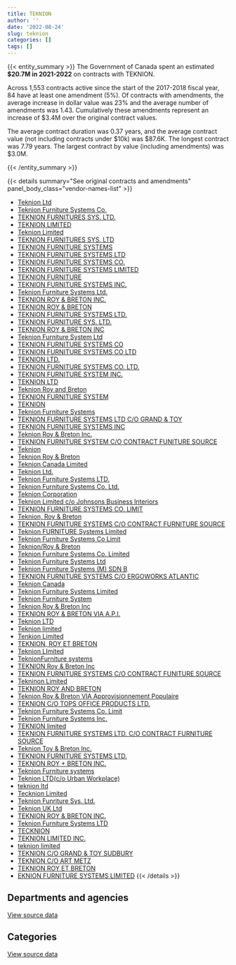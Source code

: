 ```yaml
---
title: TEKNION
author: ''
date: '2022-08-24'
slug: teknion
categories: []
tags: []
---
```


<script src="/rmarkdown-libs/htmlwidgets/htmlwidgets.js"></script>
<link href="/rmarkdown-libs/datatables-css/datatables-crosstalk.css" rel="stylesheet" />
<script src="/rmarkdown-libs/datatables-binding/datatables.js"></script>
<script src="/rmarkdown-libs/jquery/jquery-3.6.0.min.js"></script>
<link href="/rmarkdown-libs/dt-core-bootstrap/css/dataTables.bootstrap.min.css" rel="stylesheet" />
<link href="/rmarkdown-libs/dt-core-bootstrap/css/dataTables.bootstrap.extra.css" rel="stylesheet" />
<script src="/rmarkdown-libs/dt-core-bootstrap/js/jquery.dataTables.min.js"></script>
<script src="/rmarkdown-libs/dt-core-bootstrap/js/dataTables.bootstrap.min.js"></script>
<link href="/rmarkdown-libs/crosstalk/css/crosstalk.min.css" rel="stylesheet" />
<script src="/rmarkdown-libs/crosstalk/js/crosstalk.min.js"></script>
<script src="/rmarkdown-libs/htmlwidgets/htmlwidgets.js"></script>
<link href="/rmarkdown-libs/datatables-css/datatables-crosstalk.css" rel="stylesheet" />
<script src="/rmarkdown-libs/datatables-binding/datatables.js"></script>
<script src="/rmarkdown-libs/jquery/jquery-3.6.0.min.js"></script>
<link href="/rmarkdown-libs/dt-core-bootstrap/css/dataTables.bootstrap.min.css" rel="stylesheet" />
<link href="/rmarkdown-libs/dt-core-bootstrap/css/dataTables.bootstrap.extra.css" rel="stylesheet" />
<script src="/rmarkdown-libs/dt-core-bootstrap/js/jquery.dataTables.min.js"></script>
<script src="/rmarkdown-libs/dt-core-bootstrap/js/dataTables.bootstrap.min.js"></script>
<link href="/rmarkdown-libs/crosstalk/css/crosstalk.min.css" rel="stylesheet" />
<script src="/rmarkdown-libs/crosstalk/js/crosstalk.min.js"></script>

{{< entity_summary >}}
The Government of Canada spent an estimated **\$20.7M in 2021-2022** on contracts with TEKNION.

Across 1,553 contracts active since the start of the 2017-2018 fiscal year, 84 have at least one amendment (5%). Of contracts with amendments, the average increase in dollar value was 23% and the average number of amendments was 1.43. Cumulatively these amendments represent an increase of \$3.4M over the original contract values.

The average contract duration was 0.37 years, and the average contract value (not including contracts under \$10k) was \$87.6K. The longest contract was 7.79 years. The largest contract by value (including amendments) was \$3.0M.

{{< /entity_summary >}}

{{< details summary="See original contracts and amendments" panel_body_class="vendor-names-list" >}}
- [Teknion Ltd](https://search.open.canada.ca/en/ct/?sort=contract_value_f%20desc&page=1&search_text=%22Teknion%20Ltd%22)
- [Teknion Furniture Systems Co.](https://search.open.canada.ca/en/ct/?sort=contract_value_f%20desc&page=1&search_text=%22Teknion%20Furniture%20Systems%20Co.%22)
- [TEKNION FURNITURES SYS. LTD.](https://search.open.canada.ca/en/ct/?sort=contract_value_f%20desc&page=1&search_text=%22TEKNION%20FURNITURES%20SYS.%20LTD.%22)
- [TEKNION LIMITED](https://search.open.canada.ca/en/ct/?sort=contract_value_f%20desc&page=1&search_text=%22TEKNION%20LIMITED%22)
- [Teknion Limited](https://search.open.canada.ca/en/ct/?sort=contract_value_f%20desc&page=1&search_text=%22Teknion%20Limited%22)
- [TEKNION FURNITURES SYS. LTD](https://search.open.canada.ca/en/ct/?sort=contract_value_f%20desc&page=1&search_text=%22TEKNION%20FURNITURES%20SYS.%20LTD%22)
- [TEKNION FURNITURE SYSTEMS](https://search.open.canada.ca/en/ct/?sort=contract_value_f%20desc&page=1&search_text=%22TEKNION%20FURNITURE%20SYSTEMS%22)
- [TEKNION FURNITURE SYSTEMS LTD](https://search.open.canada.ca/en/ct/?sort=contract_value_f%20desc&page=1&search_text=%22TEKNION%20FURNITURE%20SYSTEMS%20LTD%22)
- [TEKNION FURNITURE SYSTEMS CO.](https://search.open.canada.ca/en/ct/?sort=contract_value_f%20desc&page=1&search_text=%22TEKNION%20FURNITURE%20SYSTEMS%20CO.%22)
- [TEKNION FURNITURE SYSTEMS LIMITED](https://search.open.canada.ca/en/ct/?sort=contract_value_f%20desc&page=1&search_text=%22TEKNION%20FURNITURE%20SYSTEMS%20LIMITED%22)
- [TEKNION FURNITURE](https://search.open.canada.ca/en/ct/?sort=contract_value_f%20desc&page=1&search_text=%22TEKNION%20FURNITURE%22)
- [TEKNION FURNITURE SYSTEMS INC.](https://search.open.canada.ca/en/ct/?sort=contract_value_f%20desc&page=1&search_text=%22TEKNION%20FURNITURE%20SYSTEMS%20INC.%22)
- [Teknion Furniture Systems Ltd.](https://search.open.canada.ca/en/ct/?sort=contract_value_f%20desc&page=1&search_text=%22Teknion%20Furniture%20Systems%20Ltd.%22)
- [TEKNION ROY & BRETON INC.](https://search.open.canada.ca/en/ct/?sort=contract_value_f%20desc&page=1&search_text=%22TEKNION%20ROY%20%26%20BRETON%20INC.%22)
- [TEKNION ROY & BRETON](https://search.open.canada.ca/en/ct/?sort=contract_value_f%20desc&page=1&search_text=%22TEKNION%20ROY%20%26%20BRETON%22)
- [TEKNION FURNITURE SYSTEMS LTD.](https://search.open.canada.ca/en/ct/?sort=contract_value_f%20desc&page=1&search_text=%22TEKNION%20FURNITURE%20SYSTEMS%20LTD.%22)
- [TEKNION FURNITURE SYS. LTD.](https://search.open.canada.ca/en/ct/?sort=contract_value_f%20desc&page=1&search_text=%22TEKNION%20FURNITURE%20SYS.%20LTD.%22)
- [TEKNION ROY & BRETON INC](https://search.open.canada.ca/en/ct/?sort=contract_value_f%20desc&page=1&search_text=%22TEKNION%20ROY%20%26%20BRETON%20INC%22)
- [Teknion Furniture System Ltd](https://search.open.canada.ca/en/ct/?sort=contract_value_f%20desc&page=1&search_text=%22Teknion%20Furniture%20System%20Ltd%22)
- [TEKNION FURNITURE SYSTEMS CO](https://search.open.canada.ca/en/ct/?sort=contract_value_f%20desc&page=1&search_text=%22TEKNION%20FURNITURE%20SYSTEMS%20CO%22)
- [TEKNION FURNITURE SYSTEMS CO LTD](https://search.open.canada.ca/en/ct/?sort=contract_value_f%20desc&page=1&search_text=%22TEKNION%20FURNITURE%20SYSTEMS%20CO%20LTD%22)
- [TEKNION LTD.](https://search.open.canada.ca/en/ct/?sort=contract_value_f%20desc&page=1&search_text=%22TEKNION%20LTD.%22)
- [TEKNION FURNITURE SYSTEMS CO. LTD.](https://search.open.canada.ca/en/ct/?sort=contract_value_f%20desc&page=1&search_text=%22TEKNION%20FURNITURE%20SYSTEMS%20CO.%20LTD.%22)
- [TEKNION FURNITURE SYSTEM INC.](https://search.open.canada.ca/en/ct/?sort=contract_value_f%20desc&page=1&search_text=%22TEKNION%20FURNITURE%20SYSTEM%20INC.%22)
- [TEKNION LTD](https://search.open.canada.ca/en/ct/?sort=contract_value_f%20desc&page=1&search_text=%22TEKNION%20LTD%22)
- [Teknion Roy and Breton](https://search.open.canada.ca/en/ct/?sort=contract_value_f%20desc&page=1&search_text=%22Teknion%20Roy%20and%20Breton%22)
- [TEKNION FURNITURE SYSTEM](https://search.open.canada.ca/en/ct/?sort=contract_value_f%20desc&page=1&search_text=%22TEKNION%20FURNITURE%20SYSTEM%22)
- [TEKNION](https://search.open.canada.ca/en/ct/?sort=contract_value_f%20desc&page=1&search_text=%22TEKNION%22)
- [Teknion Furniture Systems](https://search.open.canada.ca/en/ct/?sort=contract_value_f%20desc&page=1&search_text=%22Teknion%20Furniture%20Systems%22)
- [TEKNION FURNITURE SYSTEMS LTD C/O GRAND & TOY](https://search.open.canada.ca/en/ct/?sort=contract_value_f%20desc&page=1&search_text=%22TEKNION%20FURNITURE%20SYSTEMS%20LTD%20C%2fO%20GRAND%20%26%20TOY%22)
- [TEKNION FURNITURE SYSTEMS INC](https://search.open.canada.ca/en/ct/?sort=contract_value_f%20desc&page=1&search_text=%22TEKNION%20FURNITURE%20SYSTEMS%20INC%22)
- [Teknion Roy & Breton Inc.](https://search.open.canada.ca/en/ct/?sort=contract_value_f%20desc&page=1&search_text=%22Teknion%20Roy%20%26%20Breton%20Inc.%22)
- [TEKNION FURNITURE SYSTEM C/O CONTRACT FUNITURE SOURCE](https://search.open.canada.ca/en/ct/?sort=contract_value_f%20desc&page=1&search_text=%22TEKNION%20FURNITURE%20SYSTEM%20C%2fO%20CONTRACT%20FUNITURE%20SOURCE%22)
- [Teknion](https://search.open.canada.ca/en/ct/?sort=contract_value_f%20desc&page=1&search_text=%22Teknion%22)
- [Teknion Roy & Breton](https://search.open.canada.ca/en/ct/?sort=contract_value_f%20desc&page=1&search_text=%22Teknion%20Roy%20%26%20Breton%22)
- [Teknion Canada Limited](https://search.open.canada.ca/en/ct/?sort=contract_value_f%20desc&page=1&search_text=%22Teknion%20Canada%20Limited%22)
- [Teknion Ltd.](https://search.open.canada.ca/en/ct/?sort=contract_value_f%20desc&page=1&search_text=%22Teknion%20Ltd.%22)
- [Teknion Furniture Systems LTD.](https://search.open.canada.ca/en/ct/?sort=contract_value_f%20desc&page=1&search_text=%22Teknion%20Furniture%20Systems%20LTD.%22)
- [Teknion Furniture Systems Co. Ltd.](https://search.open.canada.ca/en/ct/?sort=contract_value_f%20desc&page=1&search_text=%22Teknion%20Furniture%20Systems%20Co.%20Ltd.%22)
- [Teknion Corporation](https://search.open.canada.ca/en/ct/?sort=contract_value_f%20desc&page=1&search_text=%22Teknion%20Corporation%22)
- [Teknion Limited c/o Johnsons Business Interiors](https://search.open.canada.ca/en/ct/?sort=contract_value_f%20desc&page=1&search_text=%22Teknion%20Limited%20c%2fo%20Johnsons%20Business%20Interiors%22)
- [TEKNION FURNITURE SYSTEMS CO. LIMIT](https://search.open.canada.ca/en/ct/?sort=contract_value_f%20desc&page=1&search_text=%22TEKNION%20FURNITURE%20SYSTEMS%20CO.%20LIMIT%22)
- [Teknion, Roy & Breton](https://search.open.canada.ca/en/ct/?sort=contract_value_f%20desc&page=1&search_text=%22Teknion%2c%20Roy%20%26%20Breton%22)
- [TEKNION FURNITURE SYSTEMS C/O CONTRACT FURNITURE SOURCE](https://search.open.canada.ca/en/ct/?sort=contract_value_f%20desc&page=1&search_text=%22TEKNION%20FURNITURE%20SYSTEMS%20C%2fO%20CONTRACT%20FURNITURE%20SOURCE%22)
- [Teknion FURNITURE Systems Limited](https://search.open.canada.ca/en/ct/?sort=contract_value_f%20desc&page=1&search_text=%22Teknion%20FURNITURE%20Systems%20Limited%22)
- [Teknion Furniture Systems Co Limit](https://search.open.canada.ca/en/ct/?sort=contract_value_f%20desc&page=1&search_text=%22Teknion%20Furniture%20Systems%20Co%20Limit%22)
- [Teknion/Roy & Breton](https://search.open.canada.ca/en/ct/?sort=contract_value_f%20desc&page=1&search_text=%22Teknion%2fRoy%20%26%20Breton%22)
- [Teknion Furniture Systems Co. Limited](https://search.open.canada.ca/en/ct/?sort=contract_value_f%20desc&page=1&search_text=%22Teknion%20Furniture%20Systems%20Co.%20Limited%22)
- [Teknion Furniture Systems Ltd](https://search.open.canada.ca/en/ct/?sort=contract_value_f%20desc&page=1&search_text=%22Teknion%20Furniture%20Systems%20Ltd%22)
- [Teknion Furniture Systems (M) SDN B](https://search.open.canada.ca/en/ct/?sort=contract_value_f%20desc&page=1&search_text=%22Teknion%20Furniture%20Systems%20%28M%29%20SDN%20B%22)
- [TEKNION FURNITURE SYSTEMS C/O ERGOWORKS ATLANTIC](https://search.open.canada.ca/en/ct/?sort=contract_value_f%20desc&page=1&search_text=%22TEKNION%20FURNITURE%20SYSTEMS%20C%2fO%20ERGOWORKS%20ATLANTIC%22)
- [Teknion Canada](https://search.open.canada.ca/en/ct/?sort=contract_value_f%20desc&page=1&search_text=%22Teknion%20Canada%22)
- [Teknion Furniture Systems Limited](https://search.open.canada.ca/en/ct/?sort=contract_value_f%20desc&page=1&search_text=%22Teknion%20Furniture%20Systems%20Limited%22)
- [Teknion Furniture System](https://search.open.canada.ca/en/ct/?sort=contract_value_f%20desc&page=1&search_text=%22Teknion%20Furniture%20System%22)
- [Teknion Roy & Breton Inc](https://search.open.canada.ca/en/ct/?sort=contract_value_f%20desc&page=1&search_text=%22Teknion%20Roy%20%26%20Breton%20Inc%22)
- [TEKNION ROY & BRETON VIA A.P.I.](https://search.open.canada.ca/en/ct/?sort=contract_value_f%20desc&page=1&search_text=%22TEKNION%20ROY%20%26%20BRETON%20VIA%20A.P.I.%22)
- [Teknion LTD](https://search.open.canada.ca/en/ct/?sort=contract_value_f%20desc&page=1&search_text=%22Teknion%20LTD%22)
- [Teknion limited](https://search.open.canada.ca/en/ct/?sort=contract_value_f%20desc&page=1&search_text=%22Teknion%20limited%22)
- [Tenkion Limited](https://search.open.canada.ca/en/ct/?sort=contract_value_f%20desc&page=1&search_text=%22Tenkion%20Limited%22)
- [TEKNION, ROY ET BRETON](https://search.open.canada.ca/en/ct/?sort=contract_value_f%20desc&page=1&search_text=%22TEKNION%2c%20ROY%20ET%20BRETON%22)
- [Teknion LImited](https://search.open.canada.ca/en/ct/?sort=contract_value_f%20desc&page=1&search_text=%22Teknion%20LImited%22)
- [TeknionFurniture systems](https://search.open.canada.ca/en/ct/?sort=contract_value_f%20desc&page=1&search_text=%22TeknionFurniture%20systems%22)
- [TEKNION Roy & Breton Inc](https://search.open.canada.ca/en/ct/?sort=contract_value_f%20desc&page=1&search_text=%22TEKNION%20Roy%20%26%20Breton%20Inc%22)
- [TEKNION FURNITURE SYSTEMS C/O CONTRACT FUNITURE SOURCE](https://search.open.canada.ca/en/ct/?sort=contract_value_f%20desc&page=1&search_text=%22TEKNION%20FURNITURE%20SYSTEMS%20C%2fO%20CONTRACT%20FUNITURE%20SOURCE%22)
- [Tekninon Limited](https://search.open.canada.ca/en/ct/?sort=contract_value_f%20desc&page=1&search_text=%22Tekninon%20Limited%22)
- [TEKNION ROY AND BRETON](https://search.open.canada.ca/en/ct/?sort=contract_value_f%20desc&page=1&search_text=%22TEKNION%20ROY%20AND%20BRETON%22)
- [Teknion Roy & Breton VIA Approvisionnement Populaire](https://search.open.canada.ca/en/ct/?sort=contract_value_f%20desc&page=1&search_text=%22Teknion%20Roy%20%26%20Breton%20VIA%20Approvisionnement%20Populaire%22)
- [TEKNION C/O TOPS OFFICE PRODUCTS LTD.](https://search.open.canada.ca/en/ct/?sort=contract_value_f%20desc&page=1&search_text=%22TEKNION%20C%2fO%20TOPS%20OFFICE%20PRODUCTS%20LTD.%22)
- [Teknion Furniture Systems Co. Limit](https://search.open.canada.ca/en/ct/?sort=contract_value_f%20desc&page=1&search_text=%22Teknion%20Furniture%20Systems%20Co.%20Limit%22)
- [Teknion Furniture Systems Inc.](https://search.open.canada.ca/en/ct/?sort=contract_value_f%20desc&page=1&search_text=%22Teknion%20Furniture%20Systems%20Inc.%22)
- [TEKNION limited](https://search.open.canada.ca/en/ct/?sort=contract_value_f%20desc&page=1&search_text=%22TEKNION%20limited%22)
- [TEKNION FURNITURE SYSTEMS LTD. C/O CONTRACT FURNITURE SOURCE](https://search.open.canada.ca/en/ct/?sort=contract_value_f%20desc&page=1&search_text=%22TEKNION%20FURNITURE%20SYSTEMS%20LTD.%20C%2fO%20CONTRACT%20FURNITURE%20SOURCE%22)
- [Teknion Toy & Breton Inc.](https://search.open.canada.ca/en/ct/?sort=contract_value_f%20desc&page=1&search_text=%22Teknion%20Toy%20%26%20Breton%20Inc.%22)
- [TEKNION FURNITURE SYSTEMS LTD.](https://search.open.canada.ca/en/ct/?sort=contract_value_f%20desc&page=1&search_text=%22TEKNION%20%20FURNITURE%20SYSTEMS%20LTD.%22)
- [TEKNION ROY + BRETON INC.](https://search.open.canada.ca/en/ct/?sort=contract_value_f%20desc&page=1&search_text=%22TEKNION%20ROY%20%2b%20BRETON%20INC.%22)
- [Teknion Furniture systems](https://search.open.canada.ca/en/ct/?sort=contract_value_f%20desc&page=1&search_text=%22Teknion%20Furniture%20systems%22)
- [Teknion LTD(c/o Urban Workplace)](https://search.open.canada.ca/en/ct/?sort=contract_value_f%20desc&page=1&search_text=%22Teknion%20LTD%28c%2fo%20Urban%20Workplace%29%22)
- [teknion ltd](https://search.open.canada.ca/en/ct/?sort=contract_value_f%20desc&page=1&search_text=%22teknion%20ltd%22)
- [Tecknion Limited](https://search.open.canada.ca/en/ct/?sort=contract_value_f%20desc&page=1&search_text=%22Tecknion%20Limited%22)
- [Teknion Funriture Sys. Ltd.](https://search.open.canada.ca/en/ct/?sort=contract_value_f%20desc&page=1&search_text=%22Teknion%20Funriture%20Sys.%20Ltd.%22)
- [Teknion UK Ltd](https://search.open.canada.ca/en/ct/?sort=contract_value_f%20desc&page=1&search_text=%22Teknion%20UK%20Ltd%22)
- [TEKNION ROY & BRETON INC.](https://search.open.canada.ca/en/ct/?sort=contract_value_f%20desc&page=1&search_text=%22TEKNION%20ROY%20%26amp%3b%20BRETON%20INC.%22)
- [Teknion Furniture Systems LTD](https://search.open.canada.ca/en/ct/?sort=contract_value_f%20desc&page=1&search_text=%22Teknion%20Furniture%20Systems%20LTD%22)
- [TECKNION](https://search.open.canada.ca/en/ct/?sort=contract_value_f%20desc&page=1&search_text=%22TECKNION%22)
- [TEKNION LIMITED INC.](https://search.open.canada.ca/en/ct/?sort=contract_value_f%20desc&page=1&search_text=%22TEKNION%20LIMITED%20INC.%22)
- [teknion limited](https://search.open.canada.ca/en/ct/?sort=contract_value_f%20desc&page=1&search_text=%22teknion%20limited%22)
- [TEKNION C/O GRAND & TOY SUDBURY](https://search.open.canada.ca/en/ct/?sort=contract_value_f%20desc&page=1&search_text=%22TEKNION%20C%2fO%20GRAND%20%26%20TOY%20SUDBURY%22)
- [TEKNION C/O ART METZ](https://search.open.canada.ca/en/ct/?sort=contract_value_f%20desc&page=1&search_text=%22TEKNION%20C%2fO%20ART%20METZ%22)
- [TEKNION ROY ET BRETON](https://search.open.canada.ca/en/ct/?sort=contract_value_f%20desc&page=1&search_text=%22TEKNION%20ROY%20ET%20BRETON%22)
- [EKNION FURNITURE SYSTEMS LIMITED](https://search.open.canada.ca/en/ct/?sort=contract_value_f%20desc&page=1&search_text=%22EKNION%20FURNITURE%20SYSTEMS%20LIMITED%22)
{{< /details >}}

## Departments and agencies

<div id="htmlwidget-1" style="width:100%;height:auto;" class="datatables html-widget"></div>
<script type="application/json" data-for="htmlwidget-1">{"x":{"style":"bootstrap","filter":"none","vertical":false,"data":[["<a href=\"/departments/aafc-aac/\">Agriculture and Agri-Food Canada<\/a>","<a href=\"/departments/atssc-scdata/\">Administrative Tribunals Support Service of Canada<\/a>","<a href=\"/departments/cas-satj/\">Courts Administration Service<\/a>","<a href=\"/departments/cbsa-asfc/\">Canada Border Services Agency<\/a>","<a href=\"/departments/ced-dec/\">Canada Economic Development for Quebec Regions<\/a>","<a href=\"/departments/cer-rec/\">Canada Energy Regulator<\/a>","<a href=\"/departments/cfia-acia/\">Canadian Food Inspection Agency<\/a>","<a href=\"/departments/cic/\">Immigration, Refugees and Citizenship Canada<\/a>","<a href=\"/departments/cihr-irsc/\">Canadian Institutes of Health Research<\/a>","<a href=\"/departments/cra-arc/\">Canada Revenue Agency<\/a>","<a href=\"/departments/csc-scc/\">Correctional Service of Canada<\/a>","<a href=\"/departments/csps-efpc/\">Canada School of Public Service<\/a>","<a href=\"/departments/cta-otc/\">Canadian Transportation Agency<\/a>","<a href=\"/departments/dfatd-maecd/\">Global Affairs Canada<\/a>","<a href=\"/departments/dfo-mpo/\">Fisheries and Oceans Canada<\/a>","<a href=\"/departments/dnd-mdn/\">National Defence<\/a>","<a href=\"/departments/ec/\">Environment and Climate Change Canada<\/a>","<a href=\"/departments/elections/\">Elections Canada<\/a>","<a href=\"/departments/esdc-edsc/\">Employment and Social Development Canada<\/a>","<a href=\"/departments/hc-sc/\">Health Canada<\/a>","<a href=\"/departments/ic/\">Innovation, Science and Economic Development Canada<\/a>","<a href=\"/departments/infc/\">Infrastructure Canada<\/a>","<a href=\"/departments/irb-cisr/\">Immigration and Refugee Board of Canada<\/a>","<a href=\"/departments/isc-sac/\">Indigenous Services Canada<\/a>","<a href=\"/departments/jus/\">Department of Justice Canada<\/a>","<a href=\"/departments/mgerc-ceegm/\">Military Grievances External Review Committee<\/a>","<a href=\"/departments/nfb-onf/\">National Film Board<\/a>","<a href=\"/departments/nrc-cnrc/\">National Research Council Canada<\/a>","<a href=\"/departments/nrcan-rncan/\">Natural Resources Canada<\/a>","<a href=\"/departments/nserc-crsng/\">Natural Sciences and Engineering Research Council of Canada<\/a>","<a href=\"/departments/nsira-ossnr/\">National Security and Intelligence Review Agency<\/a>","<a href=\"/departments/oag-bvg/\">Office of the Auditor General of Canada<\/a>","<a href=\"/departments/ocol-clo/\">Office of the Commissioner of Official Languages<\/a>","<a href=\"/departments/oic-ci/\">Office of the Information Commissioner of Canada<\/a>","<a href=\"/departments/opc-cpvp/\">Office of the Privacy Commissioner of Canada<\/a>","<a href=\"/departments/pc/\">Parks Canada<\/a>","<a href=\"/departments/pch/\">Canadian Heritage<\/a>","<a href=\"/departments/pco-bcp/\">Privy Council Office<\/a>","<a href=\"/departments/phac-aspc/\">Public Health Agency of Canada<\/a>","<a href=\"/departments/ppsc-sppc/\">Public Prosecution Service of Canada<\/a>","<a href=\"/departments/ps-sp/\">Public Safety Canada<\/a>","<a href=\"/departments/pwgsc-tpsgc/\">Public Services and Procurement Canada<\/a>","<a href=\"/departments/rcmp-grc/\">Royal Canadian Mounted Police<\/a>","<a href=\"/departments/ssc-spc/\">Shared Services Canada<\/a>","<a href=\"/departments/statcan/\">Statistics Canada<\/a>","<a href=\"/departments/tbs-sct/\">Treasury Board of Canada Secretariat<\/a>","<a href=\"/departments/tc/\">Transport Canada<\/a>","<a href=\"/departments/vac-acc/\">Veterans Affairs Canada<\/a>"],[53414.54,673124.94,258317.68,67511.25,null,null,97735.84,500342.9,20118,368881.69,4493098.97,26615.32,51169.39,191749.83,1549465.6,534333.29,93759.41,null,605696.05,155119.41,null,46664.17,null,null,126633.01,18433.63,null,56711.34,162573.8,null,null,null,14150.2,40365.22,null,28175.46,62908.3,1028354.01,null,54619.79,null,19390879.79,418355.63,152233.35,158085.67,46817.51,129079.42,448369.67],[86095.4,51480.32,193346.16,79534.09,14529.36,14836.76,null,133182.84,null,1862772.7,5393797.33,43351.53,null,529732.63,619440.29,583221.2,283424.93,77699.61,1201121.16,228418.57,24984.56,null,423644.41,null,231745.72,null,796155.34,80546.3,72823.18,140823.43,28995.4,null,14989.71,21061.27,14739,281313.71,null,285476.46,null,null,null,13404522.19,100623.74,176441.8,109490.39,59348.93,227343.78,519016.12],[null,null,49178.59,119754.11,null,null,null,364142.39,null,2531426.61,1601497.42,null,null,1988995.43,127214.58,562770.46,1414.3,52375.3,3516024.84,557433.02,null,null,32902.43,12287.33,115403.5,null,null,11235.65,51560.96,null,24959.1,null,11531.26,null,83309.19,148532.13,null,null,17941.19,11840.44,null,6165725.66,216948.82,341569.48,null,0,72028.44,63790.08],[null,null,null,44808.77,null,null,29824.41,296584.44,null,2431482.72,1524448.48,null,null,117024.32,211111.36,410956.37,514342.5,null,3833120.28,1080889.33,null,null,55696.34,63167.27,null,null,null,166879.27,10333.37,null,null,55838.84,null,null,null,null,71390.91,null,null,10127.89,140857.68,8964467.74,197237.99,21120.54,null,null,338498.91,65090.67]],"container":"<table class=\"table table-striped table-hover row-border order-column display\">\n  <thead>\n    <tr>\n      <th>Department<\/th>\n      <th>2018-2019<\/th>\n      <th>2019-2020<\/th>\n      <th>2020-2021<\/th>\n      <th>2021-2022<\/th>\n    <\/tr>\n  <\/thead>\n<\/table>","options":{"order":[[4,"desc"]],"pageLength":10,"autoWidth":true,"columnDefs":[{"targets":1,"render":"function(data, type, row, meta) {\n    return type !== 'display' ? data : DTWidget.formatCurrency(data, \"$\", 2, 3, \",\", \".\", true, null);\n  }"},{"targets":2,"render":"function(data, type, row, meta) {\n    return type !== 'display' ? data : DTWidget.formatCurrency(data, \"$\", 2, 3, \",\", \".\", true, null);\n  }"},{"targets":3,"render":"function(data, type, row, meta) {\n    return type !== 'display' ? data : DTWidget.formatCurrency(data, \"$\", 2, 3, \",\", \".\", true, null);\n  }"},{"targets":4,"render":"function(data, type, row, meta) {\n    return type !== 'display' ? data : DTWidget.formatCurrency(data, \"$\", 2, 3, \",\", \".\", true, null);\n  }"},{"width":"16%","targets":[1,2,3,4]},{"className":"dt-right","targets":[1,2,3,4]}],"orderClasses":false}},"evals":["options.columnDefs.0.render","options.columnDefs.1.render","options.columnDefs.2.render","options.columnDefs.3.render"],"jsHooks":[]}</script>
<p class="text-right">
<a href="https://github.com/GoC-Spending/contracts-data/tree/main/data/out/vendors/teknion/summary_by_fiscal_year_by_department.csv" class="source-data-link btn btn-link">View source data</a>
</p>

## Categories

<div id="htmlwidget-2" style="width:100%;height:auto;" class="datatables html-widget"></div>
<script type="application/json" data-for="htmlwidget-2">{"x":{"style":"bootstrap","filter":"none","vertical":false,"data":[["<a href=\"/categories/1_facilities_and_construction/\">Facilities and construction<\/a>","<a href=\"/categories/10_office_management/\">Office management<\/a>","<a href=\"/categories/11_defence/\">Defence<\/a>","<a href=\"/categories/2_professional_services/\">Professional services<\/a>","<a href=\"/categories/3_information_technology/\">Information technology<\/a>","<a href=\"/categories/5_transportation_and_logistics/\">Transportation and logistics<\/a>","<a href=\"/categories/6_industrial_products_and_services/\">Industrial products and services<\/a>","<a href=\"/categories/8_security_and_protection/\">Security and protection<\/a>"],[874564.16,26050599.76,24215.6,91829.76,254956.46,12220.95,4815477.4,null],[1569187.37,20728432.16,null,null,4896.09,116661.19,5990893.51,null],[43118.25,16551294.55,null,null,null,550.37,2246542.23,12287.33],[381580.62,18364464.59,null,null,null,null,1846087.94,63167.27]],"container":"<table class=\"table table-striped table-hover row-border order-column display\">\n  <thead>\n    <tr>\n      <th>Category<\/th>\n      <th>2018-2019<\/th>\n      <th>2019-2020<\/th>\n      <th>2020-2021<\/th>\n      <th>2021-2022<\/th>\n    <\/tr>\n  <\/thead>\n<\/table>","options":{"order":[[4,"desc"]],"dom":"t","pageLength":30,"autoWidth":true,"columnDefs":[{"targets":1,"render":"function(data, type, row, meta) {\n    return type !== 'display' ? data : DTWidget.formatCurrency(data, \"$\", 2, 3, \",\", \".\", true, null);\n  }"},{"targets":2,"render":"function(data, type, row, meta) {\n    return type !== 'display' ? data : DTWidget.formatCurrency(data, \"$\", 2, 3, \",\", \".\", true, null);\n  }"},{"targets":3,"render":"function(data, type, row, meta) {\n    return type !== 'display' ? data : DTWidget.formatCurrency(data, \"$\", 2, 3, \",\", \".\", true, null);\n  }"},{"targets":4,"render":"function(data, type, row, meta) {\n    return type !== 'display' ? data : DTWidget.formatCurrency(data, \"$\", 2, 3, \",\", \".\", true, null);\n  }"},{"width":"16%","targets":[1,2,3,4]},{"className":"dt-right","targets":[1,2,3,4]}],"orderClasses":false,"lengthMenu":[10,25,30,50,100]}},"evals":["options.columnDefs.0.render","options.columnDefs.1.render","options.columnDefs.2.render","options.columnDefs.3.render"],"jsHooks":[]}</script>
<p class="text-right">
<a href="https://github.com/GoC-Spending/contracts-data/tree/main/data/out/vendors/teknion/summary_by_fiscal_year_by_category.csv" class="source-data-link btn btn-link">View source data</a>
</p>
